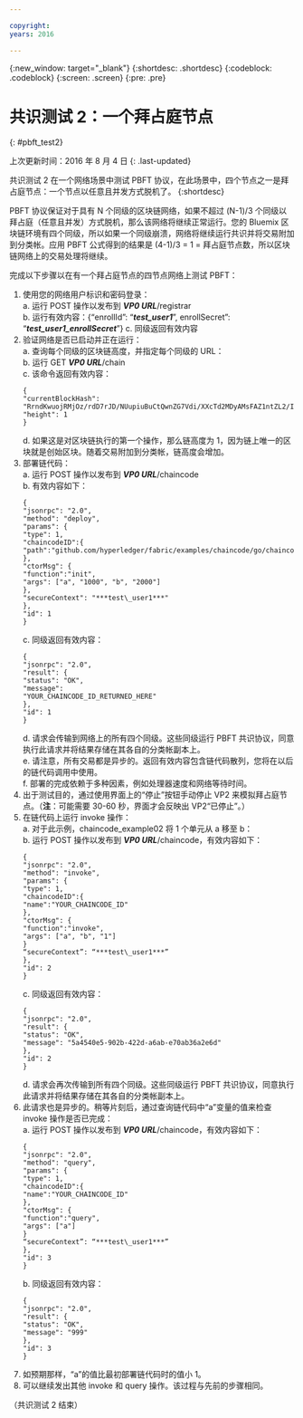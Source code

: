 ```yaml
---

copyright:
years: 2016

---
```


{:new_window: target="_blank"}
{:shortdesc: .shortdesc}
{:codeblock: .codeblock}
{:screen: .screen}
{:pre: .pre}


# 共识测试 2：一个拜占庭节点
{: #pbft_test2}

上次更新时间：2016 年 8 月 4 日
{: .last-updated}

共识测试 2 在一个网络场景中测试 PBFT 协议，在此场景中，四个节点之一是拜占庭节点：一个节点以任意且并发方式脱机了。
{:shortdesc}

PBFT 协议保证对于具有 N 个同级的区块链网络，如果不超过 (N-1)/3 个同级以拜占庭（任意且并发）方式脱机，那么该网络将继续正常运行。您的 Bluemix 区块链环境有四个同级，所以如果一个同级崩溃，网络将继续运行共识并将交易附加到分类帐。应用 PBFT 公式得到的结果是 (4-1)/3 = 1 = 拜占庭节点数，所以区块链网络上的交易处理将继续。

完成以下步骤以在有一个拜占庭节点的四节点网络上测试 PBFT：
1.	使用您的网络用户标识和密码登录：  
    a.  运行 POST 操作以发布到 ***VP0 URL***/registrar  
    b.  运行有效内容：{“enrollId”: “***test\_user1***”, enrollSecret”: “***test\_user1\_enrollSecret***”}
    c.  同级返回有效内容
2.  验证网络是否已启动并正在运行：  
    a.  查询每个同级的区块链高度，并指定每个同级的 URL：  
    b.  运行 GET ***VP0 URL***/chain  
    c.  该命令返回有效内容：
      ```
      {
      "currentBlockHash":
      "RrndKwuojRMjOz/rdD7rJD/NUupiuBuCtQwnZG7Vdi/XXcTd2MDyAMsFAZ1ntZL2/IIcSUeatIZAKS6ss7fEvg==",
      "height": 1
      }
      ```  
    d.  如果这是对区块链执行的第一个操作，那么链高度为 1，因为链上唯一的区块就是创始区块。随着交易附加到分类帐，链高度会增加。
3.  部署链代码：  
    a.  运行 POST 操作以发布到 ***VP0 URL***/chaincode  
    b.  有效内容如下：  
      ```
      {
      "jsonrpc": "2.0",
      "method": "deploy",
      "params": {
      "type": 1,
      "chaincodeID":{
      "path":"github.com/hyperledger/fabric/examples/chaincode/go/chaincode_example02"
      },
      "ctorMsg": {
      "function":"init",
      "args": ["a", "1000", "b", "2000"]
      },
      "secureContext": "***test\_user1***"
      },
      "id": 1
      }
      ```  
    c.  同级返回有效内容：  
      ```
      {
      "jsonrpc": "2.0",
      "result": {
      "status": "OK",
      "message":
      "YOUR_CHAINCODE_ID_RETURNED_HERE"
      },
      "id": 1
      }
      ```  
    d. 请求会传输到网络上的所有四个同级。这些同级运行 PBFT 共识协议，同意执行此请求并将结果存储在其各自的分类帐副本上。  
    e.  请注意，所有交易都是异步的。返回有效内容包含链代码散列，您将在以后的链代码调用中使用。  
    f.  部署的完成依赖于多种因素，例如处理器速度和网络等待时间。  
4.  出于测试目的，通过使用界面上的“停止”按钮手动停止 VP2 来模拟拜占庭节点。（**注**：可能需要 30-60 秒，界面才会反映出 VP2“已停止”。）
5.  在链代码上运行 invoke 操作：  
    a.  对于此示例，chaincode_example02 将 1 个单元从 a 移至 b：  
    b.  运行 POST 操作以发布到 ***VP0 URL***/chaincode，有效内容如下：
      ```
      {
      "jsonrpc": "2.0",
      "method": "invoke",
      "params": {
      "type": 1,
      "chaincodeID":{
      "name":"YOUR_CHAINCODE_ID"
      },
      "ctorMsg": {
      "function":"invoke",
      "args": ["a", "b", "1"]
      }
      “secureContext”: “***test\_user1***”
      },
      "id": 2
      }
      ```
    c.  同级返回有效内容：
      ```
      {
      "jsonrpc": "2.0",
      "result": {
      "status": "OK",
      "message": "5a4540e5-902b-422d-a6ab-e70ab36a2e6d"
      },
      "id": 2
      }
      ```
    d.  请求会再次传输到所有四个同级。这些同级运行 PBFT 共识协议，同意执行此请求并将结果存储在其各自的分类帐副本上。
6.  此请求也是异步的。稍等片刻后，通过查询链代码中“a”变量的值来检查 invoke 操作是否已完成：  
    a.  运行 POST 操作以发布到 ***VP0 URL***/chaincode，有效内容如下：
      ```
      {
      "jsonrpc": "2.0",
      "method": "query",
      "params": {
      "type": 1,
      "chaincodeID":{
      "name":"YOUR_CHAINCODE_ID"
      },
      "ctorMsg": {
      "function":"query",
      "args": ["a"]
      }
      “secureContext”: “***test\_user1***”
      },
      "id": 3
      }
      ```
    b.  同级返回有效内容：
      ```
      {
      "jsonrpc": "2.0",
      "result": {
      "status": "OK",
      "message": "999"
      },
      "id": 3
      }
      ```
7.  如预期那样，“a”的值比最初部署链代码时的值小 1。
8.  可以继续发出其他 invoke 和 query 操作。该过程与先前的步骤相同。

（共识测试 2 结束）
